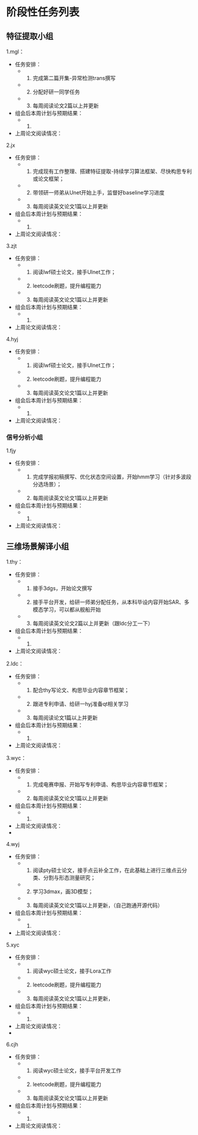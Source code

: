 # 阶段性任务列表
## 特征提取小组
1.mgl：     
  - 任务安排：
    * 1. 完成第二篇开集-异常检测trans撰写
    * 2. 分配好研一同学任务
    * 3. 每周阅读论文2篇以上并更新
  - 组会后本周计划与预期结果：
     * 1. 
  - 上周论文阅读情况：

2.jx
  - 任务安排：
    * 1. 完成现有工作整理、搭建特征提取-持续学习算法框架、尽快构思专利或论文框架；
    * 2. 带领研一师弟从Unet开始上手，监督好baseline学习进度
    * 3. 每周阅读英文论文1篇以上并更新
  - 组会后本周计划与预期结果：
     * 1. 
  - 上周论文阅读情况：

3.zjt
  - 任务安排：
    * 1. 阅读lwf硕士论文，接手Ulnet工作；
    * 2. leetcode刷题，提升编程能力
    * 3. 每周阅读英文论文1篇以上并更新
  - 组会后本周计划与预期结果：
     * 1. 
  - 上周论文阅读情况：

4.hyj
  - 任务安排：
    * 1. 阅读lwf硕士论文，接手Ulnet工作；
    * 2. leetcode刷题，提升编程能力
    * 3. 每周阅读英文论文1篇以上并更新
  - 组会后本周计划与预期结果：
     * 1. 
  - 上周论文阅读情况：

### 信号分析小组
1.fjy
  - 任务安排：
    * 1. 完成学报初稿撰写、优化状态空间设置，开始hmm学习（针对多波段分选场景）；
    * 2. 每周阅读英文论文1篇以上并更新
  - 组会后本周计划与预期结果：
     * 1. 
  - 上周论文阅读情况：
    
## 三维场景解译小组
1.thy：   
  - 任务安排：
    * 1. 接手3dgs，开始论文撰写
    * 2. 接手平台开发，给研一师弟分配任务，从本科毕设内容开始SAR、多模态学习，可以都从舰船开始
    * 3. 每周阅读英文论文2篇以上并更新（跟ldc分工一下）
  - 组会后本周计划与预期结果：
     * 1. 
  - 上周论文阅读情况：

2.ldc：      
  - 任务安排：
    * 1. 配合thy写论文、构思毕业内容章节框架； 
    * 2. 跟进专利申请、给研一hyj准备qt相关学习
    * 3. 每周阅读论文1篇以上并更新
  - 组会后本周计划与预期结果：
     * 1. 
  - 上周论文阅读情况：

3.wyc：  
  - 任务安排：
    * 1. 完成电赛申报、开始写专利申请、构思毕业内容章节框架；
    * 2. 每周阅读英文论文1篇以上并更新
  - 组会后本周计划与预期结果：
     * 1. 
  - 上周论文阅读情况：
  - 
4.wyj
  - 任务安排：
    * 1. 阅读pty硕士论文，接手点云补全工作，在此基础上进行三维点云分类、分割与形态测量研究；
    * 2. 学习3dmax，画3D模型；
    * 3. 每周阅读英文论文1篇以上并更新，（自己跑通开源代码）
  - 组会后本周计划与预期结果：
     * 1. 
  - 上周论文阅读情况：

5.xyc
  - 任务安排：
    * 1. 阅读wyc硕士论文，接手Lora工作
    * 2. leetcode刷题，提升编程能力
    * 3. 每周阅读英文论文1篇以上并更新，
  - 组会后本周计划与预期结果：
     * 1. 
  - 上周论文阅读情况：
  - 
6.cjh
  - 任务安排：
    * 1. 阅读wyc硕士论文，接手平台开发工作
    * 2. leetcode刷题，提升编程能力
    * 3. 每周阅读英文论文1篇以上并更新
  - 组会后本周计划与预期结果：
     * 1. 
  - 上周论文阅读情况：






